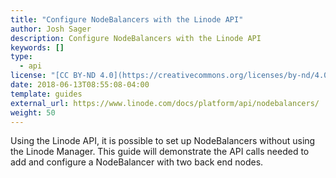 ```yaml
---
title: "Configure NodeBalancers with the Linode API"
author: Josh Sager
description: Configure NodeBalancers with the Linode API
keywords: []
type:
  - api
license: "[CC BY-ND 4.0](https://creativecommons.org/licenses/by-nd/4.0)"
date: 2018-06-13T08:55:08-04:00
template: guides
external_url: https://www.linode.com/docs/platform/api/nodebalancers/
weight: 50
---
```


Using the Linode API, it is possible to set up NodeBalancers without using the
Linode Manager. This guide will demonstrate the API calls needed to add and
configure a NodeBalancer with two back end nodes.
